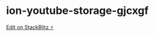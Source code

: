 # ion-youtube-storage-gjcxgf

[Edit on StackBlitz ⚡️](https://stackblitz.com/edit/ion-youtube-storage-gjcxgf)